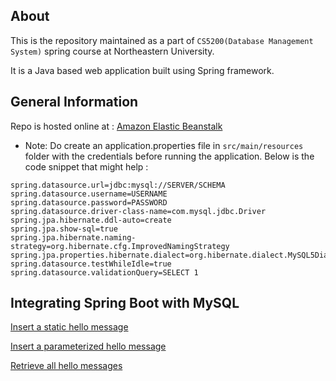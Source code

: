 ## About
This is the repository maintained as a part of `CS5200(Database Management System)` spring course at Northeastern University.

It is a Java based web application built using Spring framework.

## General Information
Repo is hosted online at : [Amazon Elastic Beanstalk](http://cs5200-spring2018-singh.us-east-1.elasticbeanstalk.com/)

* Note: Do create an application.properties file in `src/main/resources` folder with the credentials before running the application. Below is the code snippet that might help :

```
spring.datasource.url=jdbc:mysql://SERVER/SCHEMA
spring.datasource.username=USERNAME
spring.datasource.password=PASSWORD
spring.datasource.driver-class-name=com.mysql.jdbc.Driver
spring.jpa.hibernate.ddl-auto=create
spring.jpa.show-sql=true
spring.jpa.hibernate.naming-strategy=org.hibernate.cfg.ImprovedNamingStrategy
spring.jpa.properties.hibernate.dialect=org.hibernate.dialect.MySQL5Dialect
spring.datasource.testWhileIdle=true
spring.datasource.validationQuery=SELECT 1
```

## Integrating Spring Boot with MySQL
[Insert a static hello message](http://cs5200-spring2018-singh.us-east-1.elasticbeanstalk.com/api/hello/insert)<br>

[Insert a parameterized hello message](http://cs5200-spring2018-singh.us-east-1.elasticbeanstalk.com/api/hello/insert/Spring_is_the_best_allTime)<br>

[Retrieve all hello messages](http://cs5200-spring2018-singh.us-east-1.elasticbeanstalk.com/api/hello/select/all)

